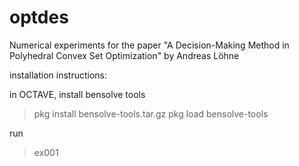 # optdes

Numerical experiments for the paper 
"A Decision-Making Method in Polyhedral Convex Set Optimization"
by Andreas Löhne

installation instructions:

in OCTAVE, install bensolve tools

>pkg install bensolve-tools.tar.gz
>pkg load bensolve-tools

run

>ex001

